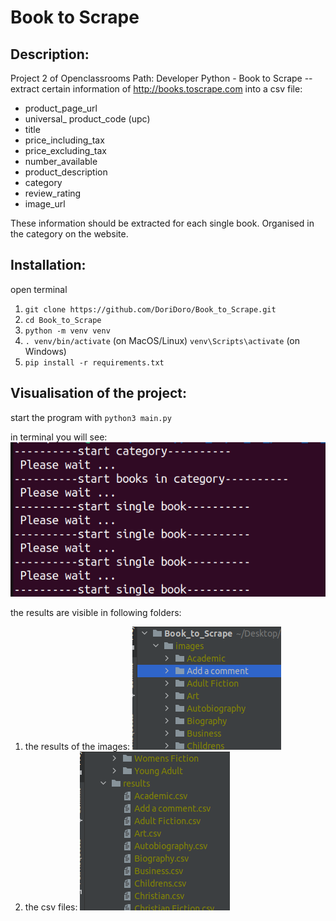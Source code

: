 # Book to Scrape

## Description:
Project 2 of Openclassrooms Path: Developer Python - Book to Scrape 
-- extract certain information of http://books.toscrape.com into a csv file:

- product_page_url
- universal_ product_code (upc)
- title
- price_including_tax
- price_excluding_tax
- number_available
- product_description
- category
- review_rating
- image_url

These information should be extracted for each single book. Organised in the category on the website.


## Installation:
open terminal
1. `git clone https://github.com/DoriDoro/Book_to_Scrape.git`
2. `cd Book_to_Scrape`
3. `python -m venv venv`
4. `. venv/bin/activate` (on MacOS/Linux)  `venv\Scripts\activate` (on Windows)
5. `pip install -r requirements.txt`


## Visualisation of the project:
start the program with `python3 main.py`

in terminal you will see:
![terminal](/images_Readme/Terminal.png)

the results are visible in following folders:
1. the results of the images:
![images](/images_Readme/ResultsImages.png)
2. the csv files:
![csv](/images_Readme/ResultsResults.png)